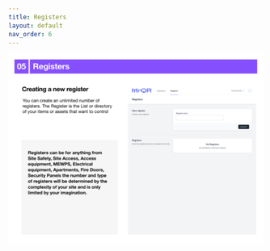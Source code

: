 ```yaml
---
title: Registers
layout: default
nav_order: 6
---
```

![The Basics](/assets/images/MrQR%20-%20The%20Basics_Page_09.png "the basics")
